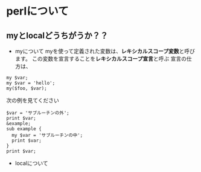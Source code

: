 # perlについて

## myとlocalどうちがうか？？
  - myについて
  myを使って定義された変数は、**レキシカルスコープ変数**と呼びます。
  この変数を宣言することを**レキシカルスコープ宣言**と呼ぶ
  宣言の仕方は、
  ```
  my $var;
  my $var = 'hello';
  my($foo, $var);
  ```
  次の例を見てください
  ```
  $var = 'サブルーチンの外';
  print $var;
  &example;
  sub example {
    my $var = 'サブルーチンの中';
    print $var;
  }
  print $var;
  ```
  - localについて
